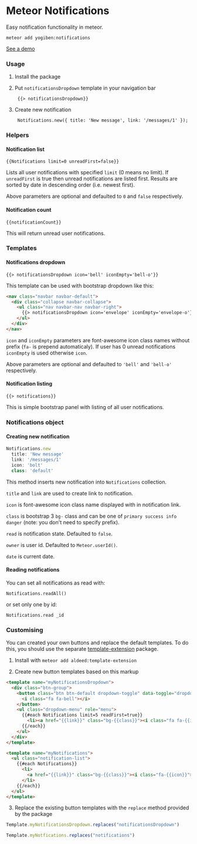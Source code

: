 Meteor Notifications
====================

Easy notification functionality in meteor.

    meteor add yogiben:notifications

[See a demo](http://yogiben-favorites.meteor.com/dashboard)

### Usage ###

1. Install the package

2. Put `notificationsDropdown` template in your navigation bar

        {{> notificationsDropdown}}

3. Create new notification

        Notifications.new({ title: 'New message', link: '/messages/1' });


### Helpers ###

#### Notification list ####

``{{Notifications limit=0 unreadFirst=false}}``

Lists all user notifications with specified ``limit`` (0 means no limit). If ``unreadFirst`` is true then unread notifications are listed first. Results are sorted by date in descending order (i.e. newest first).

Above parameters are optional and defaulted to ``0`` and ``false`` respectively.

#### Notification count ####

    {{notificationCount}}

This will return unread user notifications.

### Templates ###

#### Notifications dropdown ####

    {{> notificationsDropdown icon='bell' iconEmpty='bell-o'}}

This template can be used with bootstrap dropdown like this:

```html
<nav class="navbar navbar-default">
  <div class="collapse navbar-collapse">
    <ul class="nav navbar-nav navbar-right">
      {{> notificationsDropdown icon='envelope' iconEmpty='envelope-o'}}
    </ul>
  </div>
</nav>
```

``icon`` and ``iconEmpty`` parameters are font-awesome icon class names without prefix (``fa-`` is prepend automaticaly). If user has 0 unread notifications ``iconEmpty`` is used otherwise ``icon``.

Above parameters are optional and defaulted to ``'bell'`` and ``'bell-o'`` respectively.

#### Notification listing ####

    {{> notifications}}

This is simple bootstrap panel with listing of all user notifications.

### Notifications object ###

#### Creating new notification ####

```js
Notifications.new
  title: 'New message'
  link: '/messages/1'
  icon: 'bolt'
  class: 'default'
```

This method inserts new notification into ``Notifications`` collection. 

``title`` and ``link`` are used to create link to notification. 

``icon`` is font-awesome icon class name displayed with in notification link. 

``class`` is bootstrap 3 ``bg-`` class and can be one of ``primary success info danger`` (note: you don't need to specify prefix).

``read`` is notification state. Defaulted to ``false``.

``owner`` is user id. Defaulted to ``Meteor.userId()``.

``date`` is current date.

#### Reading notifications ####

You can set all notifications as read with:

    Notifications.readAll()

or set only one by id:

    Notifications.read _id

### Customising ###

You can created your own buttons and replace the default templates. To do this, you should use the separate [template-extension](https://github.com/aldeed/meteor-template-extension) package.

1) Install with `meteor add aldeed:template-extension`

2) Create new button templates based on this markup

```html
<template name="myNotificationsDropdown">
  <div class="btn-group">
    <button class="btn btn-default dropdown-toggle" data-toggle="dropdown">
      <i class="fa fa-bell"></i>
    </button>
    <ul class="dropdown-menu" role="menu">
      {{#each Notifications limit=5 readFirst=true}}
        <li><a href="{{link}}" class="bg-{{class}}"><i class="fa fa-{{icon}}">{{title}}</a></li>
      {{/each}}
    </ul>
  </div>
</template>

<template name="myNotifications">
  <ul class="notification-list">
    {{#each Notifications}}
      <li>
        <a href="{{link}}" class="bg-{{class}}"><i class="fa-{{icon}}"></i> {{title}}</a>
      </li>
    {{/each}}
  </ul>
</template>
```

3) Replace the existing button templates with the `replace` method provided by the package

```js
Template.myNotificationsDropdown.replaces("notificationsDropdown")

Template.myNotfications.replaces("notifications")
```
